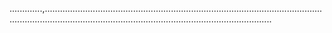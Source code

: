 .............,......................................................................................................................................................................................................................
